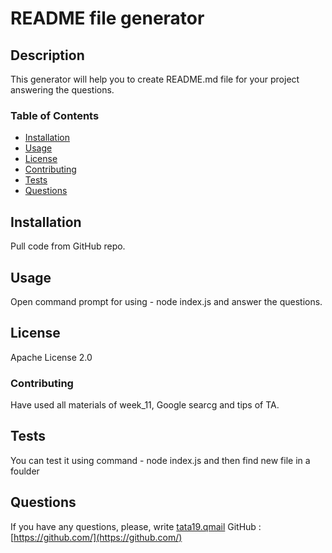 # README file generator


  ## Description
  This generator will help you to create README.md file for your project answering the questions.

  ### Table of Contents
- [Installation](#installation)
- [Usage](#usage)
- [License](#license)
- [Contributing](#contributing)
- [Tests](#tests)
- [Questions](#questions)

## Installation
Pull code from GitHub repo.

## Usage
Open command prompt for using - node index.js and answer the questions.

## License
Apache License 2.0

### Contributing
Have used all materials of week_11, Google searcg and tips of TA.

## Tests
You can test it using command - node index.js and then find new file in a foulder

## Questions
If you have any questions, please, write [tata19.qmail](mailto:tata19.qmail)
GitHub : [https://github.com/](https://github.com/) 
